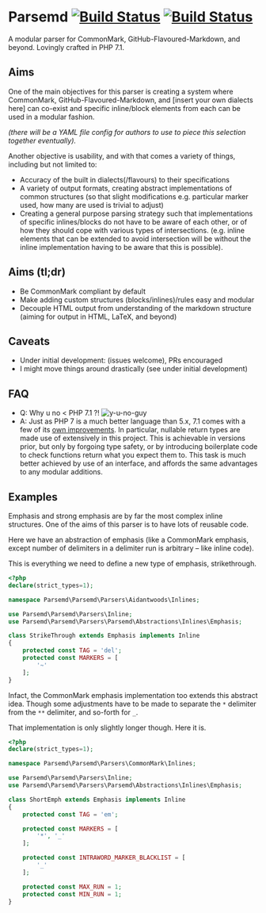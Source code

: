# Parsemd [![Build Status](https://travis-ci.org/Parsemd/Parsemd.svg?branch=master)](https://travis-ci.org/Parsemd/Parsemd) [![Build Status](https://ci.appveyor.com/api/projects/status/github/parsemd/parsemd?branch=master&svg=true&retina=true)](https://ci.appveyor.com/project/aidantwoods/parsemd)
A modular parser for CommonMark, GitHub-Flavoured-Markdown, and beyond. Lovingly crafted in PHP 7.1.

## Aims
One of the main objectives for this parser is creating a system where CommonMark, GitHub-Flavoured-Markdown, and [insert your own dialects here] can co-exist and specific inline/block elements from each can be used in a modular fashion.

*(there will be a YAML file config for authors to use to piece this selection together eventually).*

Another objective is usability, and with that comes a variety of things, including but not limited to:
* Accuracy of the built in dialects(/flavours) to their specifications
* A variety of output formats, creating abstract implementations of common structures (so that slight modifications e.g. particular marker used, how many are used is trivial to adjust)
* Creating a general purpose parsing strategy such that implementations of specific inlines/blocks do not have to be aware of each other, or of how they should cope with various types of intersections. (e.g. inline elements that can be extended to avoid intersection will be without the inline implementation having to be aware that this is possible).


## Aims (tl;dr)
* Be CommonMark compliant by default
* Make adding custom structures (blocks/inlines)/rules easy and modular
* Decouple HTML output from understanding of the markdown structure (aiming for output in HTML, LaTeX, and beyond)

## Caveats
* Under initial development: (issues welcome), PRs encouraged
* I might move things around drastically (see under initial development)

## FAQ
- Q: Why u no < PHP 7.1 ?! ![y-u-no-guy](https://cloud.githubusercontent.com/assets/3288888/25992650/26c732d4-36ff-11e7-8f0d-a701c9858a94.jpg)
- A: Just as PHP 7 is a much better language than 5.x, 7.1 comes with a few of its [own improvements](http://php.net/manual/en/migration71.new-features.php). In particular, nullable return types are made use of extensively in this project. This is achievable in versions prior, but only by forgoing type safety, or by introducing boilerplate code to check functions return what you expect them to. This task is much better achieved by use of an interface, and affords the same advantages to any modular additions.

## Examples
Emphasis and strong emphasis are by far the most complex inline structures.
One of the aims of this parser is to have lots of reusable code.

Here we have an abstraction of emphasis (like a CommonMark emphasis, except
number of delimiters in a delimiter run is arbitrary – like inline code).

This is everything we need to define a new type of emphasis, strikethrough.
```php
<?php
declare(strict_types=1);

namespace Parsemd\Parsemd\Parsers\Aidantwoods\Inlines;

use Parsemd\Parsemd\Parsers\Inline;
use Parsemd\Parsemd\Parsers\Parsemd\Abstractions\Inlines\Emphasis;

class StrikeThrough extends Emphasis implements Inline
{
    protected const TAG = 'del';
    protected const MARKERS = [
        '~'
    ];
}
```

Infact, the CommonMark emphasis implementation too extends this abstract
idea. Though some adjustments have to be made to separate the `*` delimiter from
the `**` delimiter, and so-forth for `_`.

That implementation is only slightly longer though. Here it is.
```php
<?php
declare(strict_types=1);

namespace Parsemd\Parsemd\Parsers\CommonMark\Inlines;

use Parsemd\Parsemd\Parsers\Inline;
use Parsemd\Parsemd\Parsers\Parsemd\Abstractions\Inlines\Emphasis;

class ShortEmph extends Emphasis implements Inline
{
    protected const TAG = 'em';

    protected const MARKERS = [
        '*', '_'
    ];

    protected const INTRAWORD_MARKER_BLACKLIST = [
        '_'
    ];

    protected const MAX_RUN = 1;
    protected const MIN_RUN = 1;
}
```
